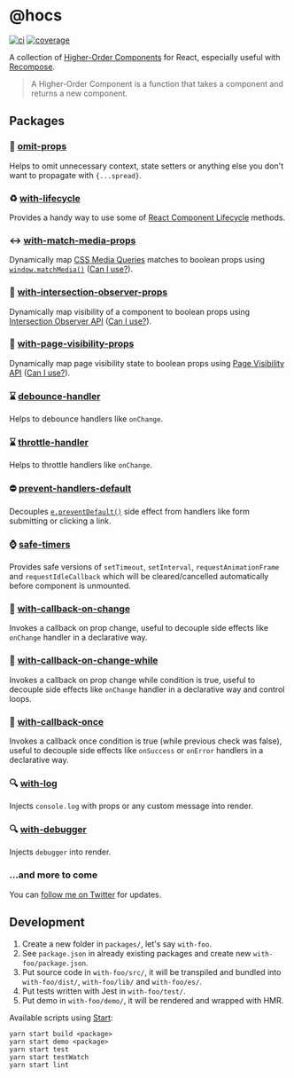 # @hocs

[![ci](https://img.shields.io/travis/deepsweet/hocs/master.svg?style=flat-square)](https://travis-ci.org/deepsweet/hocs) [![coverage](https://img.shields.io/codecov/c/github/deepsweet/hocs/master.svg?style=flat-square)](https://codecov.io/github/deepsweet/hocs)

A collection of [Higher-Order Components](https://facebook.github.io/react/docs/higher-order-components.html) for React, especially useful with [Recompose](https://github.com/acdlite/recompose).

> A Higher-Order Component is a function that takes a component and returns a new component.

## Packages

### :non-potable_water: [omit-props](packages/omit-props)

Helps to omit unnecessary context, state setters or anything else you don't want to propagate with `{...spread}`.

### :recycle: [with-lifecycle](packages/with-lifecycle)

Provides a handy way to use some of [React Component Lifecycle](https://facebook.github.io/react/docs/react-component.html) methods.

### :left_right_arrow: [with-match-media-props](packages/with-match-media-props)

Dynamically map [CSS Media Queries](https://developer.mozilla.org/en-US/docs/Web/CSS/Media_Queries/Using_media_queries) matches to boolean props using [`window.matchMedia()`](https://developer.mozilla.org/en-US/docs/Web/API/Window/matchMedia) ([Can I use?](https://caniuse.com/#search=matchmedia)).

### :eyes: [with-intersection-observer-props](packages/with-intersection-observer-props)

Dynamically map visibility of a component to boolean props using [Intersection Observer API](https://developer.mozilla.org/en-US/docs/Web/API/Intersection_Observer_API) ([Can I use?](https://caniuse.com/#feat=intersectionobserver)).

### :see_no_evil: [with-page-visibility-props](packages/with-page-visibility-props)

Dynamically map page visibility state to boolean props using [Page Visibility API](https://developer.mozilla.org/en-US/docs/Web/API/Page_Visibility_API) ([Can I use?](https://caniuse.com/#feat=pagevisibility)).

### :hourglass: [debounce-handler](packages/debounce-handler)

Helps to debounce handlers like `onChange`.

### :hourglass: [throttle-handler](packages/throttle-handler)

Helps to throttle handlers like `onChange`.

### :no_entry: [prevent-handlers-default](packages/prevent-handlers-default)

Decouples [`e.preventDefault()`](https://developer.mozilla.org/en-US/docs/Web/API/Event/preventDefault) side effect from handlers like form submitting or clicking a link.

### :watch: [safe-timers](packages/safe-timers)

Provides safe versions of `setTimeout`, `setInterval`, `requestAnimationFrame` and `requestIdleCallback` which will be cleared/cancelled automatically before component is unmounted.

### :bell: [with-callback-on-change](packages/with-callback-on-change)

Invokes a callback on prop change, useful to decouple side effects like `onChange` handler in a declarative way.

### :bell: [with-callback-on-change-while](packages/with-callback-on-change-while)

Invokes a callback on prop change while condition is true, useful to decouple side effects like `onChange` handler in a declarative way and control loops.

### :bell: [with-callback-once](packages/with-callback-once)

Invokes a callback once condition is true (while previous check was false), useful to decouple side effects like `onSuccess` or `onError` handlers in a declarative way.

### :mag: [with-log](packages/with-log)

Injects `console.log` with props or any custom message into render.

### :mag: [with-debugger](packages/with-debugger)

Injects `debugger` into render.

### …and more to come

You can [follow me on Twitter](https://twitter.com/deepsweet) for updates.

## Development

1. Create a new folder in `packages/`, let's say `with-foo`.
2. See `package.json` in already existing packages and create new `with-foo/package.json`.
3. Put source code in `with-foo/src/`, it will be transpiled and bundled into `with-foo/dist/`, `with-foo/lib/` and `with-foo/es/`.
4. Put tests written with Jest in `with-foo/test/`.
5. Put demo in `with-foo/demo/`, it will be rendered and wrapped with HMR.

Available scripts using [Start](https://github.com/start-runner/start):

```
yarn start build <package>
yarn start demo <package>
yarn start test
yarn start testWatch
yarn start lint
```
